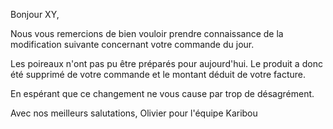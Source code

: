 Bonjour XY,

Nous vous remercions de bien vouloir prendre connaissance de la modification suivante concernant votre commande du jour.

Les poireaux n'ont pas pu être préparés pour aujourd'hui. Le produit a donc été supprimé de votre commande et le montant déduit de votre facture.

En espérant que ce changement ne vous cause par trop de désagrément.

Avec nos meilleurs salutations,
Olivier pour l'équipe Karibou

